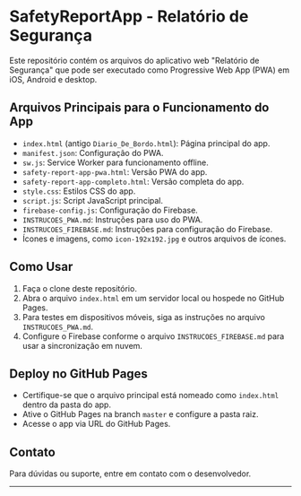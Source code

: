 # SafetyReportApp - Relatório de Segurança

Este repositório contém os arquivos do aplicativo web "Relatório de Segurança" que pode ser executado como Progressive Web App (PWA) em iOS, Android e desktop.

## Arquivos Principais para o Funcionamento do App

- `index.html` (antigo `Diario_De_Bordo.html`): Página principal do app.
- `manifest.json`: Configuração do PWA.
- `sw.js`: Service Worker para funcionamento offline.
- `safety-report-app-pwa.html`: Versão PWA do app.
- `safety-report-app-completo.html`: Versão completa do app.
- `style.css`: Estilos CSS do app.
- `script.js`: Script JavaScript principal.
- `firebase-config.js`: Configuração do Firebase.
- `INSTRUCOES_PWA.md`: Instruções para uso do PWA.
- `INSTRUCOES_FIREBASE.md`: Instruções para configuração do Firebase.
- Ícones e imagens, como `icon-192x192.jpg` e outros arquivos de ícones.

## Como Usar

1. Faça o clone deste repositório.
2. Abra o arquivo `index.html` em um servidor local ou hospede no GitHub Pages.
3. Para testes em dispositivos móveis, siga as instruções no arquivo `INSTRUCOES_PWA.md`.
4. Configure o Firebase conforme o arquivo `INSTRUCOES_FIREBASE.md` para usar a sincronização em nuvem.

## Deploy no GitHub Pages

- Certifique-se que o arquivo principal está nomeado como `index.html` dentro da pasta do app.
- Ative o GitHub Pages na branch `master` e configure a pasta raiz.
- Acesse o app via URL do GitHub Pages.

## Contato

Para dúvidas ou suporte, entre em contato com o desenvolvedor.

---
